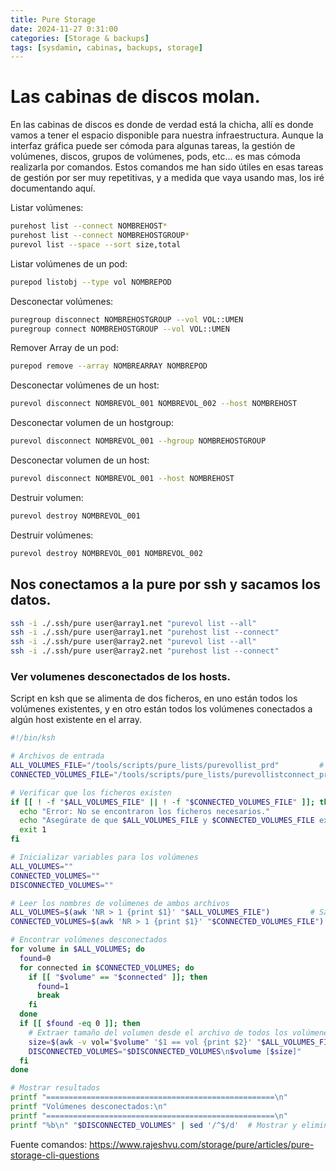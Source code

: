```yaml
---
title: Pure Storage
date: 2024-11-27 0:31:00
categories: [Storage & backups]
tags: [sysdamin, cabinas, backups, storage]
---
```

# Las cabinas de discos molan.
En las cabinas de discos es donde de verdad está la chicha, allí es donde vamos a tener el espacio disponible para nuestra infraestructura.
Aunque la interfaz gráfica puede ser cómoda para algunas tareas, la gestión de volúmenes, discos, grupos de volúmenes, pods, etc... es mas cómoda realizarla por comandos.
Estos comandos me han sido útiles en esas tareas de gestión por ser muy repetitivas, y a medida que vaya usando mas, los iré documentando aquí.

Listar volúmenes:
```bash
purehost list --connect NOMBREHOST*
purehost list --connect NOMBREHOSTGROUP*
purevol list --space --sort size,total
```
Listar volúmenes de un pod:
```bash
purepod listobj --type vol NOMBREPOD
```
Desconectar volúmenes:
```bash
puregroup disconnect NOMBREHOSTGROUP --vol VOL::UMEN
puregroup connect NOMBREHOSTGROUP --vol VOL::UMEN
```
Remover Array de un pod:
```bash
purepod remove --array NOMBREARRAY NOMBREPOD
```
Desconectar volúmenes de un host:
```bash
purevol disconnect NOMBREVOL_001 NOMBREVOL_002 --host NOMBREHOST
```
Desconectar volumen de un hostgroup:
```bash
purevol disconnect NOMBREVOL_001 --hgroup NOMBREHOSTGROUP
```
Desconectar volumen de un host:
```bash
purevol disconnect NOMBREVOL_001 --host NOMBREHOST
```
Destruir volumen:
```bash
purevol destroy NOMBREVOL_001
```
Destruir volúmenes:
```bash
purevol destroy NOMBREVOL_001 NOMBREVOL_002
```
## Nos conectamos a la pure por ssh y sacamos los datos.
```bash
ssh -i ./.ssh/pure user@array1.net "purevol list --all"
ssh -i ./.ssh/pure user@array1.net "purehost list --connect"
ssh -i ./.ssh/pure user@array2.net "purevol list --all"
ssh -i ./.ssh/pure user@array2.net "purehost list --connect"
```


### Ver volumenes desconectados de los hosts.

Script en ksh que se alimenta de dos ficheros, en uno están todos los volúmenes existentes, y en otro están todos los volúmenes conectados a algún host existente en el array.


```bash
#!/bin/ksh

# Archivos de entrada
ALL_VOLUMES_FILE="/tools/scripts/pure_lists/purevollist_prd"         # Lista de todos los volúmenes
CONNECTED_VOLUMES_FILE="/tools/scripts/pure_lists/purevollistconnect_prd"  # Lista de volúmenes conectados

# Verificar que los ficheros existen
if [[ ! -f "$ALL_VOLUMES_FILE" || ! -f "$CONNECTED_VOLUMES_FILE" ]]; then
  echo "Error: No se encontraron los ficheros necesarios."
  echo "Asegúrate de que $ALL_VOLUMES_FILE y $CONNECTED_VOLUMES_FILE existan."
  exit 1
fi

# Inicializar variables para los volúmenes
ALL_VOLUMES=""
CONNECTED_VOLUMES=""
DISCONNECTED_VOLUMES=""

# Leer los nombres de volúmenes de ambos archivos
ALL_VOLUMES=$(awk 'NR > 1 {print $1}' "$ALL_VOLUMES_FILE")         # Saltar encabezado y obtener la columna Name
CONNECTED_VOLUMES=$(awk 'NR > 1 {print $1}' "$CONNECTED_VOLUMES_FILE") # Saltar encabezado y obtener la columna Name

# Encontrar volúmenes desconectados
for volume in $ALL_VOLUMES; do
  found=0
  for connected in $CONNECTED_VOLUMES; do
    if [[ "$volume" == "$connected" ]]; then
      found=1
      break
    fi
  done
  if [[ $found -eq 0 ]]; then
    # Extraer tamaño del volumen desde el archivo de todos los volúmenes
    size=$(awk -v vol="$volume" '$1 == vol {print $2}' "$ALL_VOLUMES_FILE")
    DISCONNECTED_VOLUMES="$DISCONNECTED_VOLUMES\n$volume [$size]"
  fi
done

# Mostrar resultados
printf "===================================================\n"
printf "Volúmenes desconectados:\n"
printf "===================================================\n"
printf "%b\n" "$DISCONNECTED_VOLUMES" | sed '/^$/d'  # Mostrar y eliminar líneas vacías

```

Fuente comandos: https://www.rajeshvu.com/storage/pure/articles/pure-storage-cli-questions
